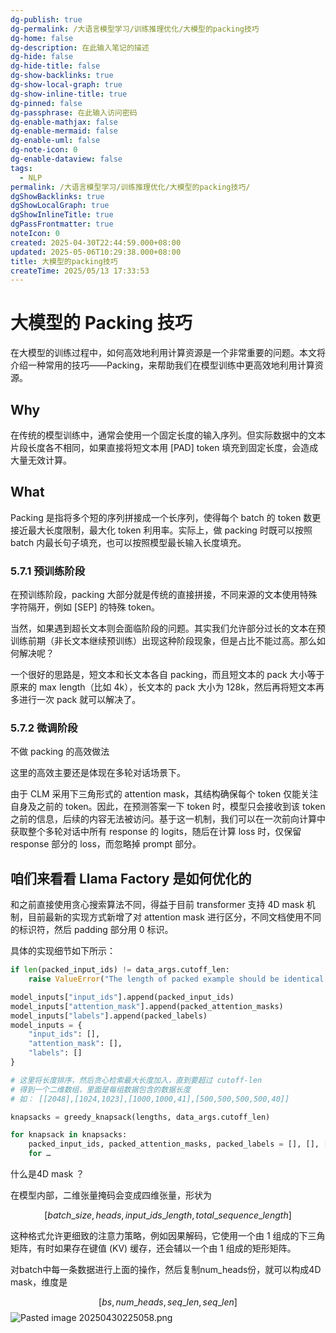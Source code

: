 ```yaml
---
dg-publish: true
dg-permalink: /大语言模型学习/训练推理优化/大模型的packing技巧
dg-home: false
dg-description: 在此输入笔记的描述
dg-hide: false
dg-hide-title: false
dg-show-backlinks: true
dg-show-local-graph: true
dg-show-inline-title: true
dg-pinned: false
dg-passphrase: 在此输入访问密码
dg-enable-mathjax: false
dg-enable-mermaid: false
dg-enable-uml: false
dg-note-icon: 0
dg-enable-dataview: false
tags:
  - NLP
permalink: /大语言模型学习/训练推理优化/大模型的packing技巧/
dgShowBacklinks: true
dgShowLocalGraph: true
dgShowInlineTitle: true
dgPassFrontmatter: true
noteIcon: 0
created: 2025-04-30T22:44:59.000+08:00
updated: 2025-05-06T10:29:38.000+08:00
title: 大模型的packing技巧
createTime: 2025/05/13 17:33:53
---
```




# 大模型的 Packing 技巧
在大模型的训练过程中，如何高效地利用计算资源是一个非常重要的问题。本文将介绍一种常用的技巧——Packing，来帮助我们在模型训练中更高效地利用计算资源。

## Why
在传统的模型训练中，通常会使用一个固定长度的输入序列。但实际数据中的文本片段长度各不相同，如果直接将短文本用 [PAD] token 填充到固定长度，会造成大量无效计算。


## What
Packing 是指将多个短的序列拼接成一个长序列，使得每个 batch 的 token 数更接近最大长度限制，最大化 token 利用率。实际上，做 packing 时既可以按照 batch 内最长句子填充，也可以按照模型最长输入长度填充。

### 5.7.1 预训练阶段
在预训练阶段，packing 大部分就是传统的直接拼接，不同来源的文本使用特殊字符隔开，例如 [SEP] 的特殊 token。

当然，如果遇到超长文本则会面临阶段的问题。其实我们允许部分过长的文本在预训练前期（非长文本继续预训练）出现这种阶段现象，但是占比不能过高。那么如何解决呢？

一个很好的思路是，短文本和长文本各自 packing，而且短文本的 pack 大小等于原来的 $\max \, \text{length}$（比如 4k），长文本的 pack 大小为 128k，然后再将短文本再多进行一次 pack 就可以解决了。


### 5.7.2 微调阶段
不做 packing 的高效做法

这里的高效主要还是体现在多轮对话场景下。

由于 CLM 采用下三角形式的 attention mask，其结构确保每个 token 仅能关注自身及之前的 token。因此，在预测答案一下 token 时，模型只会接收到该 token 之前的信息，后续的内容无法被访问。基于这一机制，我们可以在一次前向计算中获取整个多轮对话中所有 response 的 logits，随后在计算 loss 时，仅保留 response 部分的 loss，而忽略掉 prompt 部分。


## 咱们来看看 Llama Factory 是如何优化的
和之前直接使用贪心搜索算法不同，得益于目前 transformer 支持 4D mask 机制，目前最新的实现方式新增了对 attention mask 进行区分，不同文档使用不同的标识符，然后 padding 部分用 0 标识。

具体的实现细节如下所示：

```python
if len(packed_input_ids) != data_args.cutoff_len:
    raise ValueError("The length of packed example should be identical to the cutoff length.")

model_inputs["input_ids"].append(packed_input_ids)
model_inputs["attention_mask"].append(packed_attention_masks)
model_inputs["labels"].append(packed_labels)
model_inputs = {
    "input_ids": [],
    "attention_mask": [],
    "labels": []
}

# 这里将长度排序，然后贪心检索最大长度加入，直到要超过 cutoff-len
# 得到一个二维数组，里面是每组数据包含的数据长度
# 如： [[2048],[1024,1023],[1000,1000,41],[500,500,500,500,40]]

knapsacks = greedy_knapsack(lengths, data_args.cutoff_len)

for knapsack in knapsacks:
    packed_input_ids, packed_attention_masks, packed_labels = [], [], []
    for …
```

什么是4D mask ？

在模型内部，二维张量掩码会变成四维张量，形状为 

$$
[batch\_size, heads, input\_ids\_length, total\_sequence\_length]
$$

这种格式允许更细致的注意力策略，例如因果解码，它使用一个由 1 组成的下三角矩阵，有时如果存在键值 (KV) 缓存，还会辅以一个由 1 组成的矩形矩阵。

对batch中每一条数据进行上面的操作，然后复制num_heads份，就可以构成4D mask，维度是

$$
[bs, num\_heads, seq\_len, seq\_len]
$$
![Pasted image 20250430225058.png](/img/user/%E9%99%84%E4%BB%B6/Pasted%20image%2020250430225058.png)
